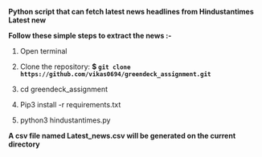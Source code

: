 **Python script that can fetch latest news headlines from Hindustantimes Latest new**

**Follow these simple steps to extract the news :-**

1. Open terminal
2. Clone the repository:
    **$ `git clone https://github.com/vikas0694/greendeck_assignment.git`**
    
3. cd greendeck_assignment
4. Pip3 install -r requirements.txt
5. python3 hindustantimes.py

**A csv file named Latest_news.csv will be generated on the current directory**
